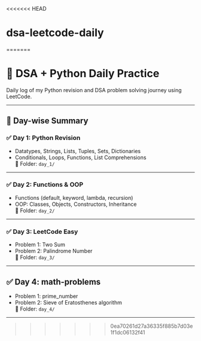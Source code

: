 <<<<<<< HEAD
# dsa-leetcode-daily
=======
# 📘 DSA + Python Daily Practice

Daily log of my Python revision and DSA problem solving journey using LeetCode.

---

## 📅 Day-wise Summary

### ✅ Day 1: Python Revision
- Datatypes, Strings, Lists, Tuples, Sets, Dictionaries
- Conditionals, Loops, Functions, List Comprehensions  
📁 Folder: `day_1/`

---

### ✅ Day 2: Functions & OOP
- Functions (default, keyword, lambda, recursion)
- OOP: Classes, Objects, Constructors, Inheritance  
📁 Folder: `day_2/`

---

### ✅ Day 3: LeetCode Easy
- Problem 1: Two Sum
- Problem 2: Palindrome Number  
📁 Folder: `day_3/`

---

## ✅ Day 4: math-problems
- Problem 1: prime_number
- Problem 2: Sieve of Eratosthenes algorithm  
📁 Folder: `day_4/`

---
>>>>>>> 0ea70261d27a36335f885b7d03e1f1dc06132f41
